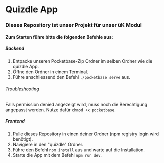 # Quizdle App

### Dieses Repository ist unser Projekt für unser üK Modul

#### Zum Starten führe bitte die folgenden Befehle aus:

##### Backend
1. Entpacke unseren Pocketbase-Zip Ordner im selben Ordner wie die quizdle App.
2. Öffne den Ordner in einem Terminal.
3. Führe anschliessend den Befehl `./pocketbase serve` aus.

###### Troubleshooting
Falls permission denied angezeigt wird, muss noch die Berechtigung angepasst werden. Nutze dafür `chmod +x pocketbase`.

##### Frontend
1. Pulle dieses Repository in einen deiner Ordner (npm registry login wird benötigt).
2. Navigiere in den "quizdle" Ordner.
3. Führe den Befehl `npm install` aus und warte auf die Installation.
4. Starte die App mit dem Befehl `npm run dev`.